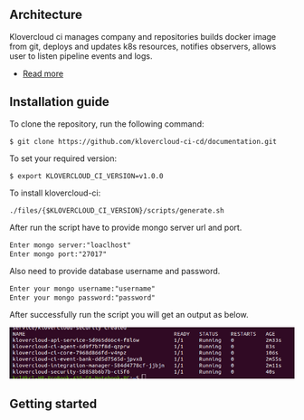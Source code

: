## Architecture
Klovercloud ci manages company and repositories builds docker image from git, deploys and updates k8s resources, notifies observers, allows user to listen pipeline events and logs.
-  [Read more](https://github.com/klovercloud-ci-cd/architecture/blob/master/README.md)
## Installation guide
To clone the repository, run the following command:
```couchbasequery
$ git clone https://github.com/klovercloud-ci-cd/documentation.git
```
To set your required version:
```couchbasequery
$ export KLOVERCLOUD_CI_VERSION=v1.0.0
```
To install klovercloud-ci:
```couchbasequery
./files/{$KLOVERCLOUD_CI_VERSION}/scripts/generate.sh
```
After run the script have to provide mongo server url and port.

```Example:
Enter mongo server:"loaclhost"
Enter mongo port:"27017"
```

Also need to provide database username and password.

```Example:
Enter your mongo username:"username"
Enter your mongo password:"password"
```
After successfully run the script you will get an output as below.

![context](files/ss1.png)


## Getting started
